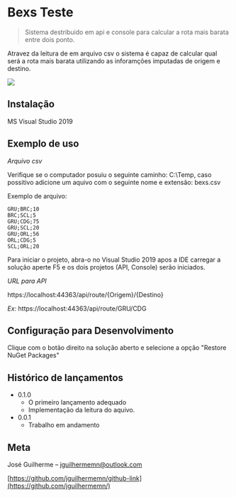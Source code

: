# Bexs Teste
> Sistema destribuido em api e console para calcular a rota mais barata entre dois ponto.

Atravez da leitura de em arquivo csv o sistema é capaz de calcular qual será a rota mais barata utilizando as inforamções imputadas de origem e destino.

![](../header.png)

## Instalação

MS Visual Studio 2019

## Exemplo de uso

_Arquivo csv_ 

Verifique se o computador posuiu o seguinte caminho: C:\Temp, caso possitivo adicione um aquivo com o seguinte nome e extensão: bexs.csv

Exemplo de arquivo:
```
GRU;BRC;10
BRC;SCL;5
GRU;CDG;75
GRU;SCL;20
GRU;ORL;56
ORL;CDG;5
SCL;ORL;20
```

Para iniciar o projeto, abra-o no Visual Studio 2019 apos a IDE carregar a solução aperte F5 e os dois projetos (API, Console) serão iniciados.

_URL para API_ 

https://localhost:44363/api/route/{Origem}/{Destino}

_Ex:_
https://localhost:44363/api/route/GRU/CDG


## Configuração para Desenvolvimento

Clique com o botão direito na solução aberto e selecione a opção "Restore NuGet Packages"


## Histórico de lançamentos

* 0.1.0
    * O primeiro lançamento adequado
    * Implementação da leitura do aquivo.
* 0.0.1
    * Trabalho em andamento

## Meta

José Guilherme – jguilhermemn@outlook.com

[https://github.com/jguilhermemn/github-link](https://github.com/jguilhermemn/)

[npm-image]: https://img.shields.io/npm/v/datadog-metrics.svg?style=flat-square
[npm-url]: https://npmjs.org/package/datadog-metrics
[npm-downloads]: https://img.shields.io/npm/dm/datadog-metrics.svg?style=flat-square
[travis-image]: https://img.shields.io/travis/dbader/node-datadog-metrics/master.svg?style=flat-square
[travis-url]: https://travis-ci.org/dbader/node-datadog-metrics
[wiki]: https://github.com/seunome/seuprojeto/wiki
